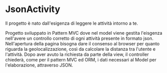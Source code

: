 # JsonActivity
Il progetto è nato dall'esigenza di leggere le attività intorno a te.

Progetto sviluppato in Pattern MVC dove nel model viene gestita l'eisgenza nell'avere un controllo corretto di ogni attività presente in formato json.
Nell'apertura della pagina bisogna dare il consenso al browser per quanto riguarda la geolocalizzazione, così da calcolare la distanza tra l'utente e l'attività.
Dopo aver avuto la richiesta da parte della view, il controller chiederà, come per il pattern MVC ed ORM, i dati necessari al Model per l'elaborazione, attraverso JSON.

